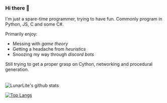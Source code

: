 ### Hi there 👋

I'm just a spare-time programmer, trying to have fun.
Commonly program in Python, JS, C and some C#.

Primarily enjoy:
- Messing with *game theory*
- Getting a headache from *heuristics*
- Snoozing my way through *discord bots*

Still trying to get a proper grasp on Cython, networking and procedural generation.\
  \
  \
![LunarLite's github stats](https://github-readme-stats.vercel.app/api?username=LunarLite&show_icons=true&count_private=true&theme=tokyonight)

[![Top Langs](https://github-readme-stats.vercel.app/api/top-langs/?username=LunarLite&layout=compact&theme=tokyonight)](https://github.com/anuraghazra/github-readme-stats)

<!--
**LunarLite/LunarLite** is a ✨ _special_ ✨ repository because its `README.md` (this file) appears on your GitHub profile.

Here are some ideas to get you started:

- 🔭 I’m currently working on ...
- 🌱 I’m currently learning ...
- 👯 I’m looking to collaborate on ...
- 🤔 I’m looking for help with ...
- 💬 Ask me about ...
- 📫 How to reach me: ...
- 😄 Pronouns: ...
- ⚡ Fun fact: ...
-->
